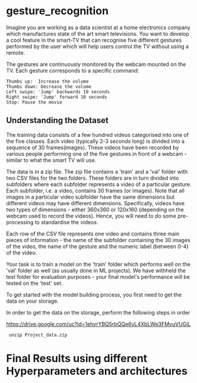 # gesture_recognition
Imagine you are working as a data scientist at a home electronics company which manufactures state of the art smart televisions. You want to develop a cool feature in the smart-TV that can recognise five different gestures performed by the user which will help users control the TV without using a remote. 

The gestures are continuously monitored by the webcam mounted on the TV. Each gesture corresponds to a specific command:

    Thumbs up:  Increase the volume
    Thumbs down: Decrease the volume
    Left swipe: 'Jump' backwards 10 seconds
    Right swipe: 'Jump' forward 10 seconds  
    Stop: Pause the movie
    
## Understanding the Dataset

The training data consists of a few hundred videos categorised into one of the five classes. Each video (typically 2-3 seconds long) is divided into a sequence of 30 frames(images). These videos have been recorded by various people performing one of the five gestures in front of a webcam - similar to what the smart TV will use. 

The data is in a zip file. The zip file contains a 'train' and a 'val' folder with two CSV files for the two folders. These folders are in turn divided into subfolders where each subfolder represents a video of a particular gesture. Each subfolder, i.e. a video, contains 30 frames (or images). Note that all images in a particular video subfolder have the same dimensions but different videos may have different dimensions. Specifically, videos have two types of dimensions - either 360x360 or 120x160 (depending on the webcam used to record the videos). Hence, you will need to do some pre-processing to standardise the videos. 

Each row of the CSV file represents one video and contains three main pieces of information - the name of the subfolder containing the 30 images of the video, the name of the gesture and the numeric label (between 0-4) of the video.

Your task is to train a model on the 'train' folder which performs well on the 'val' folder as well (as usually done in ML projects). We have withheld the test folder for evaluation purposes - your final model's performance will be tested on the 'test' set.

To get started with the model building process, you first need to get the data on your storage. 

In order to get the data on the storage, perform the following steps in order

 https://drive.google.com/uc?id=1ehyrYBQ5rbQQe6yL4XbLWe3FMvuVUGiL

     unzip Project_data.zip

# Final Results using different Hyperparameters and architectures


